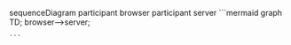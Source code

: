 sequenceDiagram
    participant browser
    participant server
    ```mermaid
    graph TD;
        browser-->server;
        
    ```
